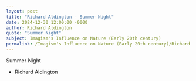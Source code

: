 ```yaml
---
layout: post
title: "Richard Aldington - Summer Night"
date: 2024-12-30 12:00:00 -0000
author: Richard Aldington
quote: "Summer Night"
subject: Imagism's Influence on Nature (Early 20th century)
permalink: /Imagism's Influence on Nature (Early 20th century)/Richard Aldington/Richard Aldington - Summer Night
---
```


Summer Night

- Richard Aldington
